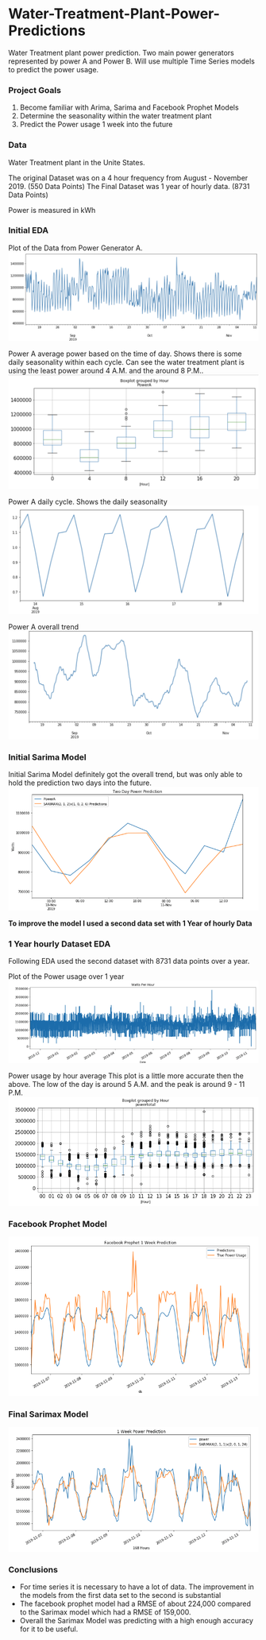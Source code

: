 # Water-Treatment-Plant-Power-Predictions
Water Treatment plant power prediction.  Two main power generators represented by power A and Power B.  Will use multiple Time Series models to predict the power usage.  


### Project Goals
1. Become familiar with Arima, Sarima and Facebook Prophet Models 
2. Determine the seasonality within the water treatment plant 
3. Predict the Power usage 1 week into the future 


### Data
Water Treatment plant in the Unite States.  

The original Dataset was on a 4 hour frequency from August - November 2019.  (550 Data Points)
The Final Dataset was 1 year of hourly data. (8731 Data Points)

Power is measured in kWh

### Initial EDA 

Plot of the Data from Power Generator A. 
![](https://github.com/Landstein/Water-Treatment-Plant-Power-Predictions/blob/master/images/Power%20A%204%20Month%20Data.png)

Power A average power based on the time of day.  Shows there is some daily seasonality within each cycle.  Can see the water treatment plant is using the least power around 4 A.M. and the around 8 P.M.. 
![](https://github.com/Landstein/Water-Treatment-Plant-Power-Predictions/blob/master/images/Power%20A%204%20Month%20Box%20Plot%20.png)

Power A daily cycle.  Shows the daily seasonality 
![](https://github.com/Landstein/Water-Treatment-Plant-Power-Predictions/blob/master/images/ETS%204%20hour%20Cycle%20.png)

Power A overall trend
![](https://github.com/Landstein/Water-Treatment-Plant-Power-Predictions/blob/master/images/Power%20A%204%20month%20trend.png)

### Initial Sarima Model 
Initial Sarima Model definitely got the overall trend, but was only able to hold the prediction two days into the future.  
![](https://github.com/Landstein/Water-Treatment-Plant-Power-Predictions/blob/master/images/Power%20A%20Sarima%20Model.png)


**To improve the model I used a second data set with 1 Year of hourly Data** 


### 1 Year hourly Dataset EDA 
Following EDA used the second dataset with 8731 data points over a year. 

Plot of the Power usage over 1 year
![](https://github.com/Landstein/Water-Treatment-Plant-Power-Predictions/blob/master/images/Total%20Power%20data.png)


Power usage by hour average  This plot is a little more accurate then the above.  The low of the day is around 5 A.M. and the peak is around 9 - 11 P.M. 
![](https://github.com/Landstein/Water-Treatment-Plant-Power-Predictions/blob/master/images/Total%20Power%20Boxplot.png)


### Facebook Prophet Model 
![](https://github.com/Landstein/Water-Treatment-Plant-Power-Predictions/blob/master/images/Facebook%20Prophet.png)


### Final Sarimax Model 
![](https://github.com/Landstein/Water-Treatment-Plant-Power-Predictions/blob/master/images/Total%20Power%20Sarima.png)


### Conclusions 

- For time series it is necessary to have a lot of data. The improvement in the models from the first data set to the second is substantial
- The facebook prophet model had a RMSE of about 224,000 compared to the Sarimax model which had a RMSE of 159,000.  
- Overall the Sarimax Model was predicting with a high enough accuracy for it to be useful. 

